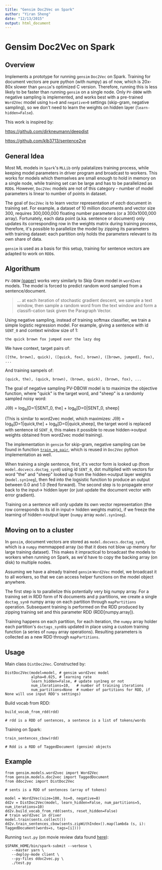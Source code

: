 ```yaml
---
title: "Gensim Doc2Vec on Spark"
author: "Yiran Sheng"
date: "12/13/2015"
output: html_document
---
```


# Gensim Doc2Vec on Spark

## Overview

Implements a prototype for running `gensim` `Doc2Vec` on Spark. Training for document vectors are pure python (with numpy) as of now, which is 20x-80x slower than `gensim`'s optimized C version. Therefore, running this is less likely to be faster than running `gensim` on a single node. Only `PV-DBOW` with negative sampling is implemented, and works best with a pre-trained `Word2Vec` model using `hs=0` and `negative>0` settings (skip-gram, negative sampling), so we don't need to learn the weights on hidden layer (`learn-hidden=False`).

This work is inspired by:

https://github.com/dirkneumann/deepdist

https://github.com/klb3713/sentence2ve

## General Idea

Most ML models in `Spark`'s `MLLib` only palatalizes training process, while keeping model parameters in driver program and broadcast to workers. This works for models which themselves are small enough to hold in memory on a single node, while training set can be large and has to be parallelized as `RDD`s. However, `Doc2Vec` models are not of this category - number of model parameters is linear to number of points in dataset. 

The goal of `Doc2Vec` is to learn vector representation of _each_ document in training set. For example, a dataset of 10 million documents and vector size 300, requires 300,000,000 floating number parameters (or a 300x1000,000 array). Fortunately, each data point (a.ka. sentence or document) only updates its corresponding row in the weights matrix during training process, therefore, it's possible to parallelize the model by zipping its parameters with training dataset: each partition only holds the parameters relevant to its own share of data. 

`gensim` is used as a basis for this setup, training for sentence vectors are adapted to work on `RDD`s. 

## Algorithum

`PV-DBOW` [(paper)](https://cs.stanford.edu/~quocle/paragraph_vector.pdf) works very similarly to Skip Gram model in `word2vec` models. The model is forced to predict random word sampled from a sentence/document. 

> ... at each iteration of stochastic gradient descent, we sample a text window, then sample a random word from the text window and form a classifi-cation task given the Paragraph Vector.

Using negative sampling, instead of training softmax classifier, we train a simple logistic regression model. For example, giving a sentence with id `SENT_0` and context window size of 1:

```
the quick brown fox jumped over the lazy dog
```

We have context, target pairs of:

```
([the, brown], quick), ([quick, fox], brown), ([brown, jumped], fox), ...
```

And training sampels of:

```
(quick, the), (quick, brown), (brown, quick), (brown, fox), ...
```

The goal of negative sampling PV-DBOW model is to maximize the objective function, where "quick" is the target word, and "sheep" is a randomly sampled noisy word:

J(θ) = log<sub>θ</sub>[D=1|SENT_0, the] + log<sub>θ</sub>[D=0|SENT_0, sheep]

(This is similar to word2vec model, which maximizes: J(θ) = log<sub>θ</sub>[D=1|quick,the] + log<sub>θ</sub>[D=0|quick,sheep], the target word is replaced with sentence id `SENT_0`, this makes it possible to reuse hidden->output weights obtained from word2vec model training).

The implementation in `gensim` for skip-gram, negative sampling can be found in function [`train_sg_pair`](https://github.com/piskvorky/gensim/blob/develop/gensim/models/word2vec.py#L223), which is reused in `Doc2Vec` python implementation as well. 

When training a single sentence, first, it's vector form is looked up (from `model.docvecs.doctag_syn0`) using id `SENT_0`, dot multiplied with vectors for word "the" and "sheep" looked up from the hidden->output layer weights (`model.syn1neg`), then fed into the logsistic function to produce an output between 0.0 and 1.0 (feed forward). The second step is to propagate error back to the input-> hidden layer (or just update the document vector with error gradient). 

Training on a sentence will _only_ update its own vector representation (the row corresponds to its id in input-> hidden weights matrix), if we freeze the learning of hidden->output layer (`numpy` array `model.syn1neg`). 

## Moving on to a cluster

In `gensim`, document vectors are stored as `model.docvecs.doctag_syn0`, which is a `numpy` memmapped array (so that it does not blow up memory for large training dataset). This makes it impractical to broadcast the models to workers when running on Spark, as we'd have to copy the backing array (on disk) to multiple nodes. 

Assuming we have a already trained `gensim` `Word2Vec` model, we broadcast it to all workers, so that we can access helper functions on the model object anywhere. 

The first step is to parallelize this potentially very big numpy array. For a training set in RDD form of N documents and p partitions, we create a single `doctag_syn0` numpy array on each partition through `mapPartitions` operation. Subsequent training is performed on the RDD produced by zipping training set and this parameter RDD (RDD[numpy.array]). 

Training happens on each partition, for each iteration, the `numpy` array holder each partition's `doctags_syn0`is updated in place using a custom training function (a series of `numpy` array operations). Resulting parameters is collected as a new RDD through `mapPartitions`. 

## Usage

Main class `DistDoc2Vec`. Constructed by:

```
DistDoc2Vec(model=model, # gensim word2vec model
            alpha=0.025, # learning rate
            learn_hidden=False, # update syn1neg or not
            num_iterations=10,   # number of training iterations
            num_partitions=None  # number of partitions for RDD, if None will use input RDD's settings)
```

Build vocab from RDD:

```
build_vocab_from_rdd(rdd)

# rdd is a RDD of sentences, a sentence is a list of tokens/words
```

Training on Spark:

```
train_sentences_cbow(rdd)

# Rdd is a RDD of TaggedDocument (gensim) objects 
```


## Example

```
from gensim.models.word2vec import Word2Vec
from gensim.models.doc2vec import TaggedDocument
from ddoc2vec import DistDoc2Vec

# sents is a RDD of sentences (array of tokens)

model = Word2Vec(size=100, hs=0, negative=8)  
dd2v = DistDoc2Vec(model, learn_hidden=False, num_partitions=5, num_iterations=10)
dd2v.build_vocab_from_rdd(sents, reset_hidden=False)
# train word2vec in driver
model.train(sents.collect())
dd2v.train_sentences_cbow(sents.zipWithIndex().map(lambda (s, i): TaggedDocument(words=s, tags=[i])))
```

Running `test.py` (on movie review data found [here](http://www.cs.cornell.edu/people/pabo/movie-review-data/)):

```
$SPARK_HOME/bin/spark-submit --verbose \
   --master yarn \
   --deploy-mode client \
   --py-files ddoc2vec.py \
   ./test.py
```


